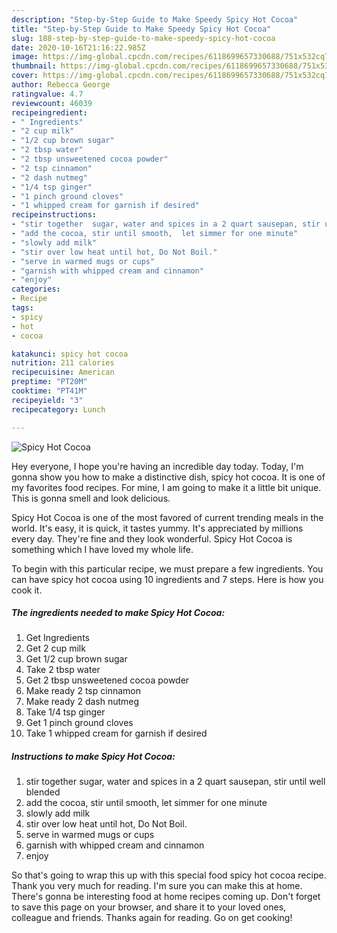 ```yaml
---
description: "Step-by-Step Guide to Make Speedy Spicy Hot Cocoa"
title: "Step-by-Step Guide to Make Speedy Spicy Hot Cocoa"
slug: 188-step-by-step-guide-to-make-speedy-spicy-hot-cocoa
date: 2020-10-16T21:16:22.985Z
image: https://img-global.cpcdn.com/recipes/6118699657330688/751x532cq70/spicy-hot-cocoa-recipe-main-photo.jpg
thumbnail: https://img-global.cpcdn.com/recipes/6118699657330688/751x532cq70/spicy-hot-cocoa-recipe-main-photo.jpg
cover: https://img-global.cpcdn.com/recipes/6118699657330688/751x532cq70/spicy-hot-cocoa-recipe-main-photo.jpg
author: Rebecca George
ratingvalue: 4.7
reviewcount: 46039
recipeingredient:
- " Ingredients"
- "2 cup milk"
- "1/2 cup brown sugar"
- "2 tbsp water"
- "2 tbsp unsweetened cocoa powder"
- "2 tsp cinnamon"
- "2 dash nutmeg"
- "1/4 tsp ginger"
- "1 pinch ground cloves"
- "1 whipped cream for garnish if desired"
recipeinstructions:
- "stir together  sugar, water and spices in a 2 quart sausepan, stir until well blended"
- "add the cocoa, stir until smooth,  let simmer for one minute"
- "slowly add milk"
- "stir over low heat until hot, Do Not Boil."
- "serve in warmed mugs or cups"
- "garnish with whipped cream and cinnamon"
- "enjoy"
categories:
- Recipe
tags:
- spicy
- hot
- cocoa

katakunci: spicy hot cocoa 
nutrition: 211 calories
recipecuisine: American
preptime: "PT20M"
cooktime: "PT41M"
recipeyield: "3"
recipecategory: Lunch

---
```



![Spicy Hot Cocoa](https://img-global.cpcdn.com/recipes/6118699657330688/751x532cq70/spicy-hot-cocoa-recipe-main-photo.jpg)

Hey everyone, I hope you're having an incredible day today. Today, I'm gonna show you how to make a distinctive dish, spicy hot cocoa. It is one of my favorites food recipes. For mine, I am going to make it a little bit unique. This is gonna smell and look delicious.



Spicy Hot Cocoa is one of the most favored of current trending meals in the world. It's easy, it is quick, it tastes yummy. It's appreciated by millions every day. They're fine and they look wonderful. Spicy Hot Cocoa is something which I have loved my whole life.


To begin with this particular recipe, we must prepare a few ingredients. You can have spicy hot cocoa using 10 ingredients and 7 steps. Here is how you cook it.

<!--inarticleads1-->

##### The ingredients needed to make Spicy Hot Cocoa:

1. Get  Ingredients
1. Get 2 cup milk
1. Get 1/2 cup brown sugar
1. Take 2 tbsp water
1. Get 2 tbsp unsweetened cocoa powder
1. Make ready 2 tsp cinnamon
1. Make ready 2 dash nutmeg
1. Take 1/4 tsp ginger
1. Get 1 pinch ground cloves
1. Take 1 whipped cream for garnish if desired




<!--inarticleads2-->

##### Instructions to make Spicy Hot Cocoa:

1. stir together  sugar, water and spices in a 2 quart sausepan, stir until well blended
1. add the cocoa, stir until smooth,  let simmer for one minute
1. slowly add milk
1. stir over low heat until hot, Do Not Boil.
1. serve in warmed mugs or cups
1. garnish with whipped cream and cinnamon
1. enjoy




So that's going to wrap this up with this special food spicy hot cocoa recipe. Thank you very much for reading. I'm sure you can make this at home. There's gonna be interesting food at home recipes coming up. Don't forget to save this page on your browser, and share it to your loved ones, colleague and friends. Thanks again for reading. Go on get cooking!
